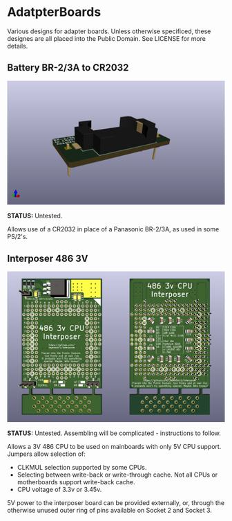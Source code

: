 # AdatpterBoards
Various designs for adapter boards. Unless otherwise specificed, 
these designes are all placed into the Public Domain. See LICENSE
for more details.

Battery BR-2/3A to CR2032
-------------------------

<img src="Images/BR-2slash3A-SurfaceMount.png" width="600">

**STATUS:** Untested.

Allows use of a CR2032 in place of a Panasonic BR-2/3A, as used
in some PS/2's.

Interposer 486 3V
-----------------

<img src="Images/Interposer486_3v.png">

**STATUS:** Untested. Assembling will be complicated - instructions to follow. 

Allows a 3V 486 CPU to be used on mainboards with only 5V CPU support.
Jumpers allow selection of:

* CLKMUL selection supported by some CPUs.
* Selecting between write-back or write-through cache.
  Not all CPUs or motherboards support write-back cache.
* CPU voltage of 3.3v or 3.45v.

5V power to the interposer board can be provided externally, or, through the
otherwise unused outer ring of pins available on Socket 2 and Socket 3. 
